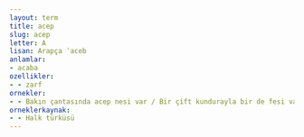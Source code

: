 ```yaml
---
layout: term
title: acep
slug: acep
letter: A
lisan: Arapça ʿaceb
anlamlar:
- acaba
ozellikler:
- - zarf
ornekler:
- - Bakın çantasında acep nesi var / Bir çift kundurayla bir de fesi var
orneklerkaynak:
- - Halk türküsü
---
```

